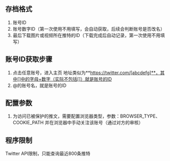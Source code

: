 ## 存档格式

1. 账号ID
2. 账号数字ID（第一次使用不用填写，会自动获取，后续会判断账号是否改名）
3. 最后下载图片或视频所在推特的ID（下载完成后自动记录，第一次使用不用填写）

## 账号ID获取步骤

1. 点击任意账号，进入主页 地址类似为**https://twitter.com/[abcdefg]**，其中[]中的字母+数字（实际不包括[]）就是账号的ID
2. @的账号名，就是账号的ID

## 配置参数

1. 为访问已被保护的推文，需要配置浏览器类型，参数：BROWSER_TYPE、COOKIE_PATH 并在浏览器中手动关注该账号（通过对方的审核）

## 程序限制

Twitter API限制，只能查询最近800条推特
